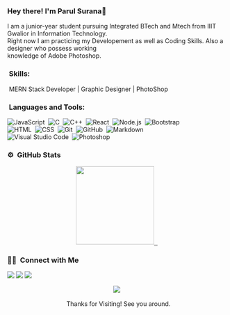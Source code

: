 ### Hey there! I'm Parul Surana👋
<!-- ## 👋 &nbsp;Hey there! I'm Aditya -->

<!-- ### 👩🏻‍💻 &nbsp;About Me -->

<p>I am a junior-year student pursuing Integrated BTech and Mtech from IIIT Gwalior in Information Technology. <br> Right now I am practicing my Developement as well as Coding Skills. Also a designer who possess working  <br>knowledge of Adobe Photoshop.</p>
<!-- 💡 &nbsp;An IT student with eager to learn and work upon various new technologies.\
🎓 &nbsp;I'm currently pursuing Integrated Btech + Mtech from [IIITM Gwalior](www.iiitm.ac.in).\
🌱 &nbsp;I'm on track for learning more about Developement and Competitive Coding.\
✍️ &nbsp;A designer who possess working knowledge of Adobe Photoshop. -->


<!-- ### ✨ &nbsp;Skills -->
### &nbsp;Skills:<br>
&nbsp;MERN Stack Developer | Graphic Designer | PhotoShop

<!-- ### 🛠 &nbsp;Tech Stack -->
### &nbsp;Languages and Tools: <br>

![JavaScript](https://img.shields.io/badge/-JavaScript-05122A?style=flat&logo=javascript)&nbsp;
![C](https://img.shields.io/badge/-C-05122A?style=flat&logo=C&logoColor=A8B9CC)&nbsp;
![C++](https://img.shields.io/badge/-C++-05122A?style=flat&logo=C%2B%2B&logoColor=00599C)&nbsp;
![React](https://img.shields.io/badge/-React-05122A?style=flat&logo=react)&nbsp;
![Node.js](https://img.shields.io/badge/-Node.js-05122A?style=flat&logo=node.js)&nbsp;
![Bootstrap](https://img.shields.io/badge/-Bootstrap-05122A?style=flat&logo=bootstrap&logoColor=563D7C)\
![HTML](https://img.shields.io/badge/-HTML-05122A?style=flat&logo=HTML5)&nbsp;
![CSS](https://img.shields.io/badge/-CSS-05122A?style=flat&logo=CSS3&logoColor=1572B6)&nbsp;
![Git](https://img.shields.io/badge/-Git-05122A?style=flat&logo=git)&nbsp;
![GitHub](https://img.shields.io/badge/-GitHub-05122A?style=flat&logo=github)&nbsp;
![Markdown](https://img.shields.io/badge/-Markdown-05122A?style=flat&logo=markdown)\
![Visual Studio Code](https://img.shields.io/badge/-Visual%20Studio%20Code-05122A?style=flat&logo=visual-studio-code&logoColor=007ACC)&nbsp;
![Photoshop](https://img.shields.io/badge/-Photoshop-05122A?style=flat&logo=adobe-photoshop)&nbsp;


### ⚙️ &nbsp;GitHub Stats

<p align="center">
<a href="https://github.com/parulsurana">
  <img height="180em" src="https://github-readme-stats-eight-theta.vercel.app/api?username=parulsurana&show_icons=true&theme=light&include_all_commits=true&count_private=true"/>
  &nbsp;
<!--   <br/>
  <br/>
  <img height="180em" src="https://github-readme-stats-eight-theta.vercel.app/api/top-langs/?username=parulsurana&layout=compact&langs_count=8&theme=dark"/> -->
</a>
</p>

### 🤝🏻 &nbsp;Connect with Me

<p>
<a href="https://www.linkedin.com/in/parul-surana-ab0044194/"><img src="https://img.shields.io/badge/-Parul Surana-0077B5?style=flat&logo=Linkedin&logoColor=white"/></a>
<a href="https://mail.google.com/mail/u/0/?tab=rm1#inbox"><img src="https://img.shields.io/badge/-suranaparul2@gmail.com-D14836?style=flat&logo=Gmail&logoColor=white"/></a>
<a href="https://www.instagram.com/jain__parul/"><img src="https://img.shields.io/badge/-@jain__parul-E4405F?style=flat&logo=Instagram&logoColor=white"/></a>
</p>

<div align="center">
<img src="https://komarev.com/ghpvc/?username=parulsurana&&style=flat-square" align="center" />
</div>  
<br/>

<div align="center">&nbsp; Thanks for Visiting! See you around.
